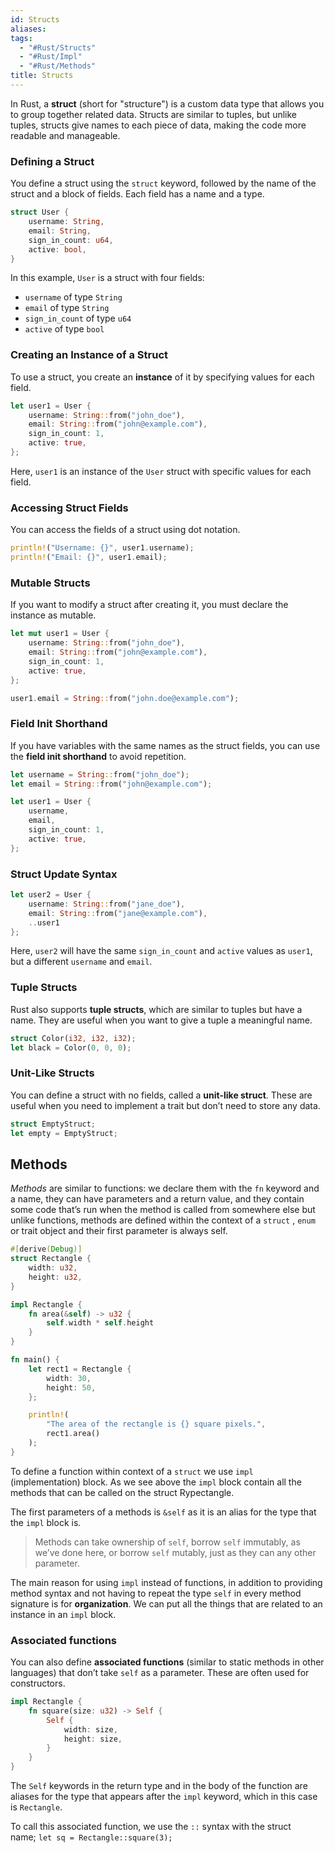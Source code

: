 ```yaml
---
id: Structs
aliases: 
tags:
  - "#Rust/Structs"
  - "#Rust/Impl"
  - "#Rust/Methods"
title: Structs
---
```


In Rust, a **struct** (short for "structure") is a custom data type that allows you to group together related data. Structs are similar to tuples, but unlike tuples, structs give names to each piece of data, making the code more readable and manageable.

### Defining a Struct
You define a struct using the `struct` keyword, followed by the name of the struct and a block of fields. Each field has a name and a type.
```rust
struct User {
    username: String,
    email: String,
    sign_in_count: u64,
    active: bool,
}
```

In this example, `User` is a struct with four fields:
- `username` of type `String`
- `email` of type `String`
- `sign_in_count` of type `u64`
- `active` of type `bool`

### Creating an Instance of a Struct
To use a struct, you create an **instance** of it by specifying values for each field.
```rust
let user1 = User {
    username: String::from("john_doe"),
    email: String::from("john@example.com"),
    sign_in_count: 1,
    active: true,
};
```

Here, `user1` is an instance of the `User` struct with specific values for each field.
### Accessing Struct Fields
You can access the fields of a struct using dot notation.
```rust
println!("Username: {}", user1.username);
println!("Email: {}", user1.email);
```

### Mutable Structs
If you want to modify a struct after creating it, you must declare the instance as mutable.
```rust
let mut user1 = User {
    username: String::from("john_doe"),
    email: String::from("john@example.com"),
    sign_in_count: 1,
    active: true,
};

user1.email = String::from("john.doe@example.com");
```

### Field Init Shorthand
If you have variables with the same names as the struct fields, you can use the **field init shorthand** to avoid repetition.
```rust
let username = String::from("john_doe");
let email = String::from("john@example.com");

let user1 = User {
    username,
    email,
    sign_in_count: 1,
    active: true,
};
```

### Struct Update Syntax
```rust
let user2 = User {
    username: String::from("jane_doe"),
    email: String::from("jane@example.com"),
    ..user1
};
```

Here, `user2` will have the same `sign_in_count` and `active` values as `user1`, but a different `username` and `email`.

### Tuple Structs
Rust also supports **tuple structs**, which are similar to tuples but have a name. They are useful when you want to give a tuple a meaningful name.

```rust
struct Color(i32, i32, i32);
let black = Color(0, 0, 0);
```

### Unit-Like Structs
You can define a struct with no fields, called a **unit-like struct**. These are useful when you need to implement a trait but don’t need to store any data.

```rust
struct EmptyStruct;
let empty = EmptyStruct;
```

## Methods 
_Methods_ are similar to functions: we declare them with the `fn` keyword and a name, they can have parameters and a return value, and they contain some code that’s run when the method is called from somewhere else but unlike functions, methods are defined within the context of a `struct` , `enum` or trait object and their first parameter is always self.

```rust
#[derive(Debug)]
struct Rectangle {
    width: u32,
    height: u32,
}

impl Rectangle {
    fn area(&self) -> u32 {
        self.width * self.height
    }
}

fn main() {
    let rect1 = Rectangle {
        width: 30,
        height: 50,
    };

    println!(
        "The area of the rectangle is {} square pixels.",
        rect1.area()
    );
}
```
To define a function within context of a `struct` we use `impl` (implementation) block. As we see above the `impl` block contain all the methods that can be called on the struct Rypectangle.

The first parameters of a methods is `&self` as it is an alias for the type that the `impl` block is. 

> Methods can take ownership of `self`, borrow `self` immutably, as we’ve done here, or borrow `self` mutably, just as they can any other parameter.

The main reason for using `impl` instead of functions, in addition to providing method syntax and not having to repeat the type `self` in every method signature is for **organization**. We can put all the things that are related to an instance in an `impl` block.

### Associated functions
You can also define **associated functions** (similar to static methods in other languages) that don’t take `self` as a parameter. These are often used for constructors.

```rust
impl Rectangle {
    fn square(size: u32) -> Self {
        Self {
            width: size,
            height: size,
        }
    }
}
```
The `Self` keywords in the return type and in the body of the function are aliases for the type that appears after the `impl` keyword, which in this case is `Rectangle`.

To call this associated function, we use the `::` syntax with the struct name; `let sq = Rectangle::square(3);`
